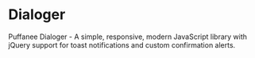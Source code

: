# Dialoger

Puffanee Dialoger - A simple, responsive, modern JavaScript library with jQuery support for toast notifications and custom confirmation alerts.

